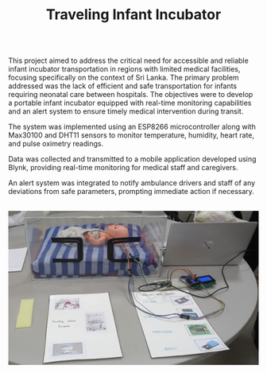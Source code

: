 <div align="center">
 <h1><strong>Traveling Infant Incubator </strong></h1>
</div>
<br><br>

This project aimed to address the critical need for accessible and reliable infant incubator 
transportation in regions with limited medical facilities, focusing specifically on the context 
of Sri Lanka. The primary problem addressed was the lack of efficient and safe transportation 
for infants requiring neonatal care between hospitals. The objectives were to develop a 
portable infant incubator equipped with real-time monitoring capabilities and an alert system 
to ensure timely medical intervention during transit. 
 
The system was implemented using an ESP8266 microcontroller along with Max30100 and 
DHT11 sensors to monitor temperature, humidity, heart rate, and pulse oximetry readings. 

Data was collected and transmitted to a mobile application developed using Blynk, providing 
real-time monitoring for medical staff and caregivers. 

An alert system was integrated to notify ambulance drivers and staff of any deviations from 
safe parameters, prompting immediate action if necessary.
<br><br>

<p align="center">
  <img src="Images/Picture1.jpg" alt="Picture1" />
</p>

